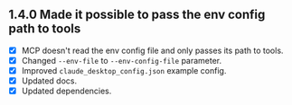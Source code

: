 ## 1.4.0 Made it possible to pass the env config path to tools

-[x] MCP doesn't read the env config file and only passes its path to tools.
-[x] Changed `--env-file` to `--env-config-file` parameter.
-[x] Improved `claude_desktop_config.json` example config.
-[x] Updated docs.
-[x] Updated dependencies.

